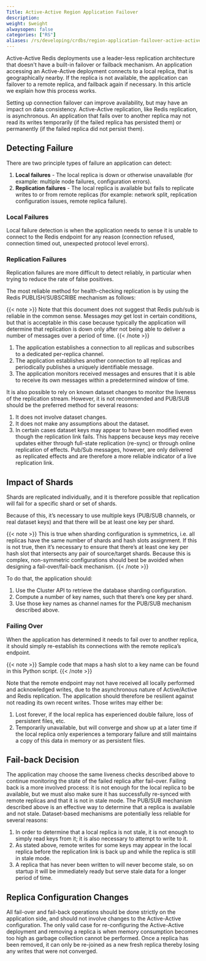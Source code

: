 ```yaml
---
Title: Active-Active Region Application Failover
description:
weight: $weight
alwaysopen: false
categories: ["RS"]
aliases: /rs/developing/crdbs/region-application-failover-active-active/
---
```

Active-Active Redis deployments use a leader-less replication architecture that doesn't have a built-in failover or failback mechanism.
An application accessing an Active-Active deployment connects to a local replica, that is geographically nearby.
If the replica is not available, the application can failover to a remote replica, and failback again if necessary.
In this article we explain how this process works.

Setting up connection failover can improve availability, but may have an impact on data consistency.
Active-Active replication, like Redis replication, is asynchronous.
An application that fails over to another replica may not read its writes temporarily (if the failed replica has persisted them) or permanently (if the failed replica did not persist them).

## Detecting Failure

There are two principle types of failure an application can detect:

1. **Local failures** - The local replica is down or otherwise unavailable (for example: multiple node failures, configuration errors).
1. **Replication failures** - The local replica is available but fails to replicate writes to or from remote replicas (for example: network split, replication configuration issues, remote replica failure).

### Local Failures

Local failure detection is when the application needs to sense it is unable to connect to the Redis endpoint for any reason (connection refused, connection timed out, unexpected protocol level errors).

### Replication Failures

Replication failures are more difficult to detect reliably, in particular when trying to reduce the rate of false positives.

The most reliable method for health-checking replication is by using the Redis PUBLISH/SUBSCRIBE mechanism as follows:

{{< note >}}
Note that this document does not suggest that Redis pub/sub is reliable in the common sense. Messages *may* get lost in certain conditions, but that is acceptable in this case because typically the application will determine that replication is down only after not being able to deliver a number of messages over a period of time.
{{< /note >}}

1. The application establishes a connection to all replicas and subscribes to a dedicated per-replica channel.
1. The application establishes another connection to all replicas and periodically publishes a uniquely identifiable message.
1. The application monitors received messages and ensures that it is able to receive its own messages within a predetermined window of time.

It is also possible to rely on known dataset changes to monitor the liveness of the replication stream. However, it is not recommended and PUB/SUB should be the preferred method for several reasons:

1. It does not involve dataset changes.
1. It does not make any assumptions about the dataset.
1. In certain cases dataset keys may appear to have been modified even though the replication link fails. This happens because keys may receive updates either through full-state replication (re-sync) or through online replication of effects. Pub/Sub messages, however, are only delivered as replicated effects and are therefore a more reliable indicator of a live replication link.

## Impact of Shards

Shards are replicated individually, and it is therefore possible that replication will fail for a specific shard or set of shards.

Because of this, it’s necessary to use multiple keys (PUB/SUB channels, or real dataset keys) and that there will be at least one key per shard.

{{< note >}}
This is true when sharding configuration is symmetrics, i.e. all replicas have the same number of shards and hash slots assignment. If this is not true, then it’s necessary to ensure that there’s at least one key per hash slot that intersects any pair of source/target shards. Because this is complex, non-symmetric configurations should best be avoided when designing a fail-over/fail-back mechanism.
{{< /note >}}

To do that, the application should:

1. Use the Cluster API to retrieve the database sharding configuration.
1. Compute a number of key names, such that there’s one key per shard.
1. Use those key names as channel names for the PUB/SUB mechanism described above.

### Failing Over

When the application has determined it needs to fail over to another replica, it should simply re-establish its connections with the remote replica’s endpoint.

{{< note >}}
Sample code that maps a hash slot to a key name can be found in this Python script.
{{< /note >}}

Note that the remote endpoint may not have received all locally performed and acknowledged writes, due to the asynchronous nature of Active/Active and Redis replication. The application should therefore be resilient against not reading its own recent writes. Those writes may either be:

1. Lost forever, if the local replica has experienced double failure, loss of persistent files, etc.
1. Temporarily unavailable, but will converge and show up at a later time if the local replica only experiences a temporary failure and still maintains a copy of this data in memory or as persistent files.

## Fail-back Decision

The application may choose the same liveness checks described above to continue monitoring the state of the failed replica after fail-over.
Failing back is a more involved process: it is not enough for the local replica to be available, but we must also make sure it has successfully re-synced with remote replicas and that it is not in stale mode.
The PUB/SUB mechanism described above is an effective way to determine that a replica is available and not stale.
Dataset-based mechanisms are potentially less reliable for several reasons:

1. In order to determine that a local replica is not stale, it is not enough to simply read keys from it; it is also necessary to attempt to write to it.
1. As stated above, remote writes for some keys may appear in the local replica before the replication link is back up and while the replica is still in stale mode.
1. A replica that has never been written to will never become stale, so on startup it will be immediately ready but serve stale data for a longer period of time.

## Replica Configuration Changes

All fail-over and fail-back operations should be done strictly on the application side, and should not involve changes to the Active-Active configuration.
The only valid case for re-configuring the Active-Active deployment and removing a replica is when memory consumption becomes too high as garbage collection cannot be performed.
Once a replica has been removed, it can only be re-joined as a new fresh replica thereby losing any writes that were not converged.
